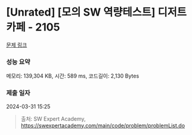 # [Unrated] [모의 SW 역량테스트] 디저트 카페 - 2105 

[문제 링크](https://swexpertacademy.com/main/code/problem/problemDetail.do?contestProbId=AV5VwAr6APYDFAWu) 

### 성능 요약

메모리: 139,304 KB, 시간: 589 ms, 코드길이: 2,130 Bytes

### 제출 일자

2024-03-31 15:25



> 출처: SW Expert Academy, https://swexpertacademy.com/main/code/problem/problemList.do